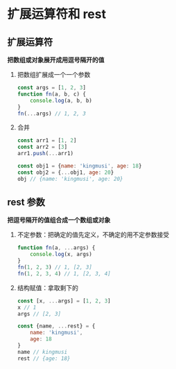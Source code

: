 ﻿# 扩展运算符和 rest

## 扩展运算符

**把数组或对象展开成用逗号隔开的值**

1. 把数组扩展成一个一个参数

   ```js
   const args = [1, 2, 3]
   function fn(a, b, c) {
       console.log(a, b, b)
   }
   fn(...args) // 1, 2, 3
   ```

2. 合并

   ```js
   const arr1 = [1, 2]
   const arr2 = [3]
   arr1.push(...arr1)
   ```

   ```js
   const obj1 = {name: 'kingmusi', age: 18}
   const obj2 = {...obj1, age: 20} 
   obj // {name: 'kingmusi', age: 20}
   ```

   

## rest 参数

**把逗号隔开的值组合成一个数组或对象**

1. 不定参数：把确定的值先定义，不确定的用不定参数接受

   ```js
   function fn(a, ...args) {
       console.log(x, args)
   }
   fn(1, 2, 3) // 1, [2, 3]
   fn(1, 2, 3, 4) // 1, [2, 3, 4]
   ```

2. 结构赋值：拿取剩下的

   ```js
   const [x, ...args] = [1, 2, 3]
   x // 1
   args // [2, 3]
   ```

   ```js
   const {name, ...rest} = {
       name: 'kingmusi',
       age: 18
   }
   name // kingmusi
   rest // {age: 18}
   ```

   